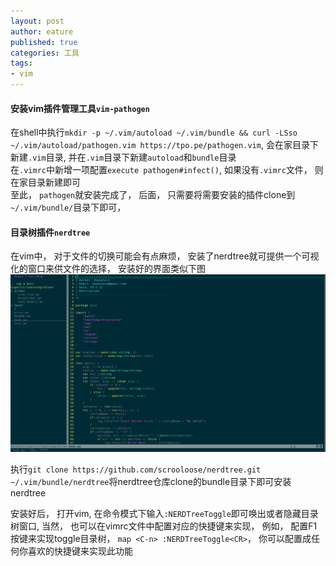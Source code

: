 ```yaml
---
layout: post
author: eature
published: true
categories: 工具
tags:
- vim
---
```


#### 安装vim插件管理工具`vim-pathogen`

在shell中执行`mkdir -p ~/.vim/autoload ~/.vim/bundle && curl -LSso ~/.vim/autoload/pathogen.vim https://tpo.pe/pathogen.vim`, 会在家目录下新建`.vim`目录, 并在`.vim`目录下新建`autoload`和`bundle`目录  
在`.vimrc`中新增一项配置`execute pathogen#infect()`, 如果没有`.vimrc`文件， 则在家目录新建即可  
至此， `pathogen`就安装完成了， 后面， 只需要将需要安装的插件clone到`~/.vim/bundle/`目录下即可， 

#### 目录树插件`nerdtree`

在vim中， 对于文件的切换可能会有点麻烦， 安装了nerdtree就可提供一个可视化的窗口来供文件的选择， 安装好的界面类似下图  
![nerdtree截图](/images/nerdtree截图.png)
    
执行`git clone https://github.com/scrooloose/nerdtree.git ~/.vim/bundle/nerdtree`将nerdtree仓库clone的bundle目录下即可安装nerdtree   

安装好后， 打开vim, 在命令模式下输入`:NERDTreeToggle`即可唤出或者隐藏目录树窗口, 当然， 也可以在vimrc文件中配置对应的快捷键来实现， 例如， 配置F1按键来实现toggle目录树， `map <C-n> :NERDTreeToggle<CR>`， 你可以配置成任何你喜欢的快捷键来实现此功能

